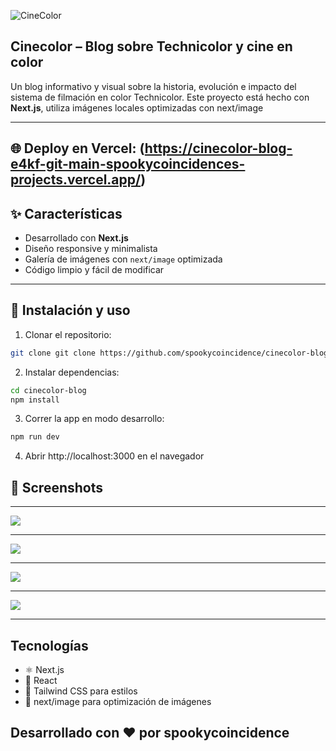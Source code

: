 ![CineColor](starwarsss.png)

## Cinecolor – Blog sobre Technicolor y cine en color


Un blog informativo y visual sobre la historia, evolución e impacto del sistema de filmación en color Technicolor.
Este proyecto está hecho con **Next.js**, utiliza imágenes locales optimizadas con next/image

---

## 🌐 Deploy en Vercel: (https://cinecolor-blog-e4kf-git-main-spookycoincidences-projects.vercel.app/)

## ✨ Características
* Desarrollado con **Next.js** 
* Diseño responsive y minimalista
* Galería de imágenes con `next/image` optimizada
* Código limpio y fácil de modificar

---

## 🚀 Instalación y uso
1. Clonar el repositorio:
```bash
git clone git clone https://github.com/spookycoincidence/cinecolor-blog.git
```
2. Instalar dependencias:
```bash
cd cinecolor-blog
npm install
```
3. Correr la app en modo desarrollo:
```bash
npm run dev
```
4. Abrir http://localhost:3000 en el navegador


## 📸 Screenshots
---


 ![](screen1.png) 

---

 ![](screen2.png) 

---

 ![](screen3.png) 

---

 ![](screen4.png) 

---


## Tecnologías
* ⚛️ Next.js 
* 🧠 React 
* 💜 Tailwind CSS para estilos
* 📸 next/image para optimización de imágenes

## Desarrollado con ❤️ por spookycoincidence